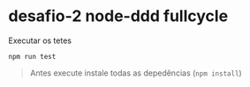 # desafio-2 node-ddd fullcycle

Executar os tetes 
```
npm run test
```
> Antes execute instale todas as depedências (```npm install```)
